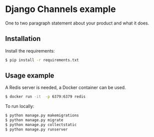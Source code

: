 # Django Channels example

One to two paragraph statement about your product and what it does.



## Installation

Install the requirements:

```sh
$ pip install -r requirements.txt
```

## Usage example

A Redis server is needed, a Docker container can be used.

```sh
$ docker run -it  -p 6379:6379 redis
```

To run locally:

```sh
$ python manage.py makemigrations
$ python manage.py migrate
$ python manage.py collectstatic
$ python manage.py runserver
```
